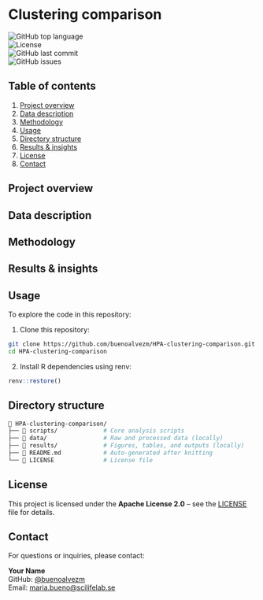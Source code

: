 # Clustering comparison 

![GitHub top language](https://img.shields.io/github/languages/top/buenoalvezm/HPA-clustering-comparison)  
![License](https://img.shields.io/badge/license-Apache2.0-yellow)  
![GitHub last commit](https://img.shields.io/github/last-commit/buenoalvezm/HPA-clustering-comparison)  
![GitHub issues](https://img.shields.io/github/issues/buenoalvezm/HPA-clustering-comparison)  

## Table of contents
1. [Project overview](#project-overview)  
2. [Data description](#data-description)  
3. [Methodology](#methodology)  
4. [Usage](#usage)  
5. [Directory structure](#directory-structure)  
6. [Results & insights](#results--insights)  
7. [License](#license)  
8. [Contact](#contact)  


## Project overview  



## Data description  



## Methodology  



## Results & insights  




## Usage

To explore the code in this repository:

1. Clone this repository:

```bash
git clone https://github.com/buenoalvezm/HPA-clustering-comparison.git
cd HPA-clustering-comparison
```

2. Install R dependencies using renv:

```r
renv::restore()
```

## Directory structure

```bash
📁 HPA-clustering-comparison/
├── 📂 scripts/             # Core analysis scripts
├── 📂 data/                # Raw and processed data (locally)
├── 📂 results/             # Figures, tables, and outputs (locally)
├── 📄 README.md            # Auto-generated after knitting
└── 📜 LICENSE              # License file
```


## License

This project is licensed under the **Apache License 2.0** – see the [LICENSE](LICENSE) file for details.


## Contact

For questions or inquiries, please contact:

**Your Name**  
GitHub: [@buenoalvezm](https://github.com/buenoalvezm)  
Email: maria.bueno@scilifelab.se
